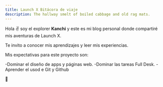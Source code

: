 ```yaml
---
title: Launch X Bitácora de viaje
description: The hallway smelt of boiled cabbage and old rag mats.
---
```


Hola ✌️  soy el explorer **Kanchi** y este es mi blog personal donde compartiré mis aventuras de Launch X.

Te invito a conocer mis aprendizajes y leer mis experiencias.

Mis expectativas para este proyecto son:

-Dominar el diseño de apps y páginas web.
-Dominar las tareas Full Desk.
-Aprender el usod e Git y Github

🚀
